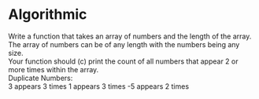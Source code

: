 # Algorithmic

Write a function that takes an array of numbers and the length of the array. <br/>
The array of numbers can be of any length with the numbers being any size. <br/>
Your function should (c) print the count of all numbers that appear 2 or more times within the array. <br/>
Duplicate Numbers: <br/>
3 appears 3 times
1 appears 3 times
-5 appears 2 times
